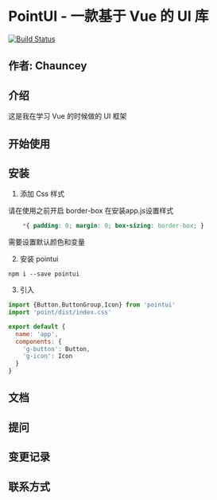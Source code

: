 # PointUI -  一款基于 Vue 的 UI 库

[![Build Status](https://travis-ci.org/mxylovezh/pointui.svg?branch=master)](https://travis-ci.org/mxylovezh/pointui)

## 作者: Chauncey

## 介绍
这是我在学习 Vue 的时候做的 UI 框架
## 开始使用

## 安装

1. 添加 Css 样式

请在使用之前开启 border-box
在安装app.js设置样式
```css
    *{ padding: 0; margin: 0; box-sizing: border-box; }
```
需要设置默认颜色和变量

2. 安装 pointui
 
```shell script
npm i --save pointui
```

3. 引入
```javascript
import {Button,ButtonGroup,Icon} from 'pointui'
import 'point/dist/index.css'

export default {
  name: 'app',
  components: {
    'g-button': Button,
    'g-icon': Icon 
  }
}
```

## 文档


## 提问

## 变更记录

## 联系方式

## 
